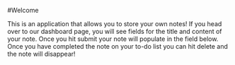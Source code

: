 #Welcome 
 
 This is an application that allows you to store your own notes! If you head over to our dashboard page, you will see fields for the title and content of your note. Once you hit submit your note will populate in the field below. Once you have completed the note on your to-do list you can hit delete and the note will disappear!